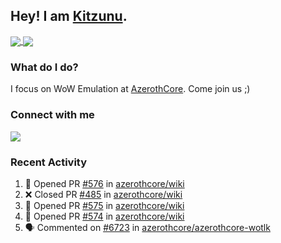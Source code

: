 ## Hey! I am [Kitzunu](https://Github.com/Kitzunu).

<a href="https://github-readme-stats.kitzunu.vercel.app/api?username=Kitzunu&show_icons=true&theme=dark">
  <img align="center" src="https://github-readme-stats.kitzunu.vercel.app/api?username=Kitzunu&show_icons=true&theme=dark" />
</a>
<a href="https://github-readme-stats.kitzunu.vercel.app/api?username=Kitzunu&show_icons=true&theme=dark">
  <img align="center" src="https://github-readme-stats.vercel.app/api/top-langs/?username=Kitzunu&layout=compact&theme=dark" />
</a>

### What do I do?

I focus on WoW Emulation at [AzerothCore](https://Github.com/AzerothCore). Come join us ;)

### Connect with me
[![](https://img.shields.io/badge/AzerothCore%20Discord-Connect%20with%20me!-green)](https://discord.com/invite/gkt4y2x)

### Recent Activity

<!--START_SECTION:activity-->
1. 💪 Opened PR [#576](https://github.com/azerothcore/wiki/pull/576) in [azerothcore/wiki](https://github.com/azerothcore/wiki)
2. ❌ Closed PR [#485](https://github.com/azerothcore/wiki/pull/485) in [azerothcore/wiki](https://github.com/azerothcore/wiki)
3. 💪 Opened PR [#575](https://github.com/azerothcore/wiki/pull/575) in [azerothcore/wiki](https://github.com/azerothcore/wiki)
4. 💪 Opened PR [#574](https://github.com/azerothcore/wiki/pull/574) in [azerothcore/wiki](https://github.com/azerothcore/wiki)
5. 🗣 Commented on [#6723](https://github.com/azerothcore/azerothcore-wotlk/issues/6723) in [azerothcore/azerothcore-wotlk](https://github.com/azerothcore/azerothcore-wotlk)
<!--END_SECTION:activity-->

